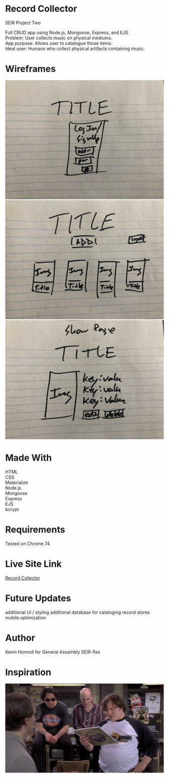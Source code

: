 # Record Collector

SEIR Project Two

Full CRUD app using Node.js, Mongoose, Express, and EJS.  
Problem: User collects music on physical mediums.  
App purpose: Allows user to catalogue those items.  
Ideal user: Humans who collect physical artifacts containing music.  

# Wireframes
![login/signup wireframe](/images/logIn_wireframe.JPG)
![index wireframe](/images/index_wireframe.JPG)
![show wireframe](/images/show_wireframe.JPG)

# Made With
HTML  
CSS  
Materialize  
Node.js  
Mongoose  
Express  
EJS  
bcrypt  

# Requirements
Tested on Chrome 74  

# Live Site Link
[Record Collector](https://dead-format.herokuapp.com)

# Future Updates
additional UI / styling
additional database for cataloging record stores
mobile optimization

# Author
Kevin Honnoll for General Assembly SEIR-flex

# Inspiration
![snobs](images/notthisweek.jpg)
